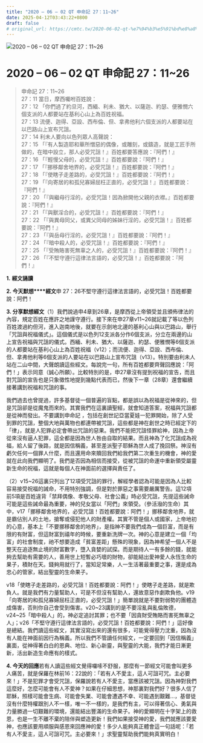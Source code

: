 ```yaml
---
title: "2020 – 06 – 02 QT 申命記 27：11~26"
date: 2025-04-12T03:43:22+0800
draft: false
# original_url: https://cmtc.tw/2020-06-02-qt-%e7%94%b3%e5%91%bd%e8%a8%98-27%ef%bc%9a1126
---
```


![2020 – 06 – 02 QT 申命記 27：11\~26](/images/qt.jpg   "2020 – 06 – 02 QT 申命記 27：11\~26")

# 2020 – 06 – 02 QT 申命記 27：11\~26

> 申命記 27：11\~26  
> 27：11 當日，摩西囑咐百姓說：  
> 27：12 「你們過了約旦河，西緬、利未、猶大、以薩迦、約瑟、便雅憫六個支派的人都要站在基利心山上為百姓祝福。  
> 27：13 流便、迦得、亞設、西布倫、但、拿弗他利六個支派的人都要站在以巴路山上宣布咒詛。  
> 27：14 利未人要向以色列眾人高聲說：  
> 27：15 「『有人製造耶和華所憎惡的偶像，或雕刻，或鑄造，就是工匠手所做的，在暗中設立，那人必受咒詛！』百姓都要答應說：『阿們！』  
> 27：16 「『輕慢父母的，必受咒詛！』百姓都要說：『阿們！』  
> 27：17 「『挪移鄰舍地界的，必受咒詛！』百姓都要說：『阿們！』  
> 27：18 「『使瞎子走差路的，必受咒詛！』百姓都要說：『阿們！』  
> 27：19 「『向寄居的和孤兒寡婦屈枉正直的，必受咒詛！』百姓都要說：『阿們！』  
> 27：20 「『與繼母行淫的，必受咒詛！因為掀開他父親的衣襟。』百姓都要說：『阿們！』  
> 27：21 「『與獸淫合的，必受咒詛！』百姓都要說：『阿們！』  
> 27：22 「『與異母同父，或異父同母的姊妹行淫的，必受咒詛！』百姓都要說：『阿們！』  
> 27：23 「『與岳母行淫的，必受咒詛！』百姓都要說：『阿們！』  
> 27：24 「『暗中殺人的，必受咒詛！』百姓都要說：『阿們！』  
> 27：25 「『受賄賂害死無辜之人的，必受咒詛！』百姓都要說：『阿們！』  
> 27：26 「『不堅守遵行這律法言語的，必受咒詛！』百姓都要說：『阿們！』

**1.** **經文誦讀**

**2. 今天默想****經文**申 27：26不堅守遵行這律法言語的，必受咒詛！百姓都要說：阿們！

**3. 分享默想經文**（1）我們說過申4章到26章，是摩西從上帝領受並且頒佈律法的內容，規定百姓在應許之地謹守遵行。接下來在申27章v11\~26就記載了等以色列百姓渡過約但河，進入迦南地後，就要在示劍地北邊的基利心山與以巴路山，舉行「咒詛與祝福儀式」。這個儀式是以色列12支派各分作6個支派，分立在兩邊的山上宣告祝福與咒詛的儀式。西緬、利未、猶大、以薩迦、約瑟、便雅憫等6個支派的人都要站在基利心山上為百姓祝福（v12）；而流便、迦得、亞設、西布倫、但、拿弗他利等6個支派的人要站在以巴路山上宣布咒詛（v13）。特別要由利未人站在二山中間，大聲朗讀這些經文。每說完一句，所有百姓都要齊聲回應說：「阿們！」表示同意（誠心所願）。比較特別的是，申27章沒有提到祝福的宣告，而且對咒詛的宣告也是只象徵性地提到幾點代表而已，然後下一章（28章）還會繼續接著講到祝福和咒詛的事。

我們過去也曾提過，許多基督徒一個普遍的盲點，都是誤以為祝福是從神來的，但是咒詛卻是從魔鬼而來的。其實我們在這裏讀聖經，就會知道答案，祝福與咒詛都是從神而發出。不要講到申命記 ，包括在創世記亞當夏娃一犯罪開始，除了人受到罪的咒詛，整個大地與萬物也都連帶被咒詛，這些都是神在創世之時已經定下的「律」，就是人犯罪必定會帶出咒詛的惡果。我們不能把咒詛怪罪給神，因為上帝從來沒有逼人犯罪，這全都是因為世人咎由自取的結果。而且神為了化咒詛成為祝福，給人留了後路，就是因信稱義，甚至差派聖子耶穌為世人成了挽回祭。神沒有虧欠任何一個罪人什麼，而且還用命來贖回我們給我們第二次重生的機會，神的愛就在此向我們顯明了。我們是否因為相信而接受，從被咒詛的命運中重新領受屬靈新生命的祝福，這就是每個人在神面前的選擇與責任了。

（2）v15\~26這裏只列出了12項受咒詛的罪行，解經學者認為可能是因為人比較容易接受祝福的誡命，不用特別強調，但是對於罪惡之事需要嚴厲警告。這12項前5項是百姓違背「禁拜偶像、孝敬父母、社會公義」時必受咒詛，先提這些誡命可能是這些誡命最為重要，神的兒女當以「阿們」來領受。（參活潑的生命）其中，v17「挪移鄰舍地界的，必受咒詛！百姓都要說：阿們！」挪移鄰舍地界，就是霸佔別人的土地，搶奪或侵犯他人的財產權。其實不管是個人或國家，上帝地初的心意，基本上「不要挪移鄰舍的地界」，是指神不要我們成為一個巨富，而是有限的有財富，但這財富到禧年的時候，要重新洗牌一次。神的心意是建立一個「均富」的社會制度，祂不想要造成「貧富差距」懸殊的現象，因為神希望一個人不是整天在追逐無止境的財富數字，墮入貪婪的試探。而是期待人一有多餘的錢，就能夠去幫助有需要的人，善用世上短暫必巧壞的財物，卻能結出愛神愛人永恆生命的果子，積財在天。錢夠用就行了，當知足常樂，人一生活著最重要之事，還是成為忠心的管家，結出聖靈的生命果子。

v18「使瞎子走差路的，必受咒詛！百姓都要說：阿們！」使瞎子走差路，就是欺負人。就是我們有力量幫助人，可是不但沒有幫助人，還故意惡作劇欺負他。v19「向寄居的和孤兒寡婦屈枉正直的，必受咒詛！」簡單說就是不要對弱勢的團體造成傷害，否則你自己會受到傷害。v20\~23講到的是不要淫亂與亂倫敗德，v24\~25「暗中殺人」的，神必定追討其罪；也不要「因貪財受賄賂而害死無辜之人」；v26「不堅守遵行這律法言語的，必受咒詛！百姓都要說：阿們！」這好像是總結。我們讀這些經文，其實沒寫出來的還有很多，可能覺得壓力沈重，因為沒有人能在神面前因行為稱義。所以我們不管讀任何經文，一定要回到「因信稱義」裏面，從神得著白白的恩典、地位、新心新靈，與聖靈的大能，我們才能日漸更新，活出新造生命應有的樣式。

**4. 今天的回應**若有人讀這些經文覺得囉嗦不舒服，那麼有一節經文可能會叫更多人痛苦，就是保羅在林前16：22說的：「若有人不愛主，這人可詛可咒。主必要來！」不是犯罪才會受咒詛，保羅說若有人不愛主，當應該被咒詛。因為神對我們這麼好，怎麼可能會有人不愛神？如果在仔細思想，神那裏對我們好？很多人信了耶穌，照樣可能會生病、可能會失業、可能會遭遇不幸、可能遇到艱難…，基督徒沒有什麼特權跟別人不一樣，唯一不一樣的，是我們有主，可以得著信心、勇氣與力量勝過一切艱難的環境，還能結出豐滿的生命果子。神的愛顯明在十字架上的救恩，也是一生不離不棄的陪伴與塑造更新！我們如果接受神的愛，我們就應該要愛神，也應該要用順服與感恩來回應神的愛！多少人能夠真正體會這一句話呢：「若有人不愛主，這人可詛可咒。主必要來！」求聖靈幫助我們能夠真實明白！